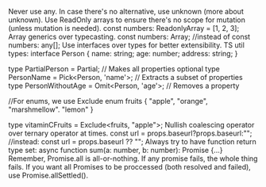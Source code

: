 Never use any.
In case there's no alternative, use unknown (more about unknown).
Use ReadOnly arrays to ensure there's no scope for mutation (unless mutation is needed).
const numbers: ReadonlyArray<number> = [1, 2, 3];
Array generics over typecasting.
const numbers: Array<number>;
//instead of const numbers: any[];
Use interfaces over types for better extensibility.
TS util types:
interface Person {
  name: string;
  age: number;
  address: string;
}

type PartialPerson = Partial<Person>; // Makes all properties optional
type PersonName = Pick<Person, 'name'>; // Extracts a subset of properties
type PersonWithoutAge = Omit<Person, 'age'>; // Removes a property

//For enums, we use Exclude
enum fruits {
  "apple",
  "orange",
  "marshmellow".
  "lemon"
}

type vitaminCFruits = Exclude<fruits, "apple">;
Nullish coalescing operator over ternary operator at times.
const url = props.baseurl?props.baseurl:"";
//instead:
const url = props.baseurl ?? "";
Always try to have function return type set:
async function sum(a: number, b: number): Promise<number> {...}
Remember, Promise.all is all-or-nothing. If any promise fails, the whole thing fails. If you want all Promises to be proccessed (both resolved and failed), use Promise.allSettled().